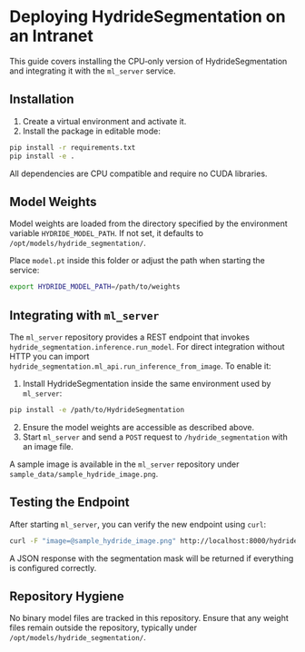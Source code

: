 # Deploying HydrideSegmentation on an Intranet

This guide covers installing the CPU‑only version of HydrideSegmentation and integrating it with the `ml_server` service.

## Installation

1. Create a virtual environment and activate it.
2. Install the package in editable mode:

```bash
pip install -r requirements.txt
pip install -e .
```

All dependencies are CPU compatible and require no CUDA libraries.

## Model Weights

Model weights are loaded from the directory specified by the environment variable `HYDRIDE_MODEL_PATH`. If not set, it defaults to `/opt/models/hydride_segmentation/`.

Place `model.pt` inside this folder or adjust the path when starting the service:

```bash
export HYDRIDE_MODEL_PATH=/path/to/weights
```

## Integrating with `ml_server`

The `ml_server` repository provides a REST endpoint that invokes `hydride_segmentation.inference.run_model`.
For direct integration without HTTP you can import `hydride_segmentation.ml_api.run_inference_from_image`.
To enable it:

1. Install HydrideSegmentation inside the same environment used by `ml_server`:

```bash
pip install -e /path/to/HydrideSegmentation
```

2. Ensure the model weights are accessible as described above.
3. Start `ml_server` and send a `POST` request to `/hydride_segmentation` with an image file.

A sample image is available in the `ml_server` repository under `sample_data/sample_hydride_image.png`.

## Testing the Endpoint

After starting `ml_server`, you can verify the new endpoint using `curl`:

```bash
curl -F "image=@sample_hydride_image.png" http://localhost:8000/hydride_segmentation
```

A JSON response with the segmentation mask will be returned if everything is configured correctly.

## Repository Hygiene

No binary model files are tracked in this repository. Ensure that any weight files remain outside the repository, typically under `/opt/models/hydride_segmentation/`.

